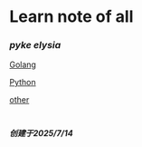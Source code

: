 # Learn note of all

### ***pyke elysia***

[Golang](./go_learn_note)

[Python](./py_learn_note)

[other](./other.md)

#

***创建于2025/7/14***